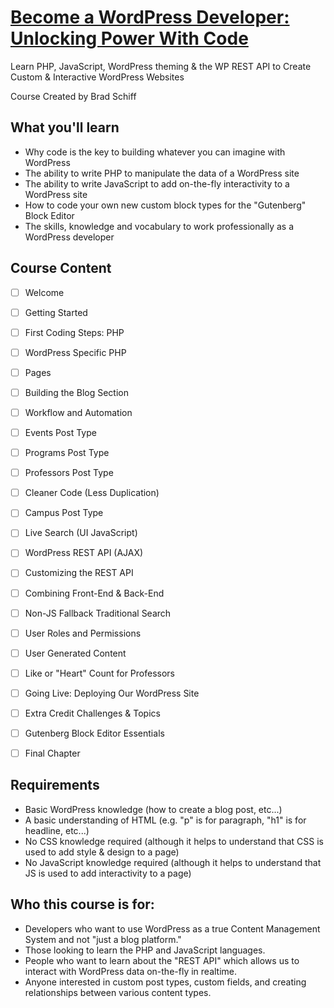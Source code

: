 # [Become a WordPress Developer: Unlocking Power With Code](https://www.udemy.com/course/become-a-wordpress-developer-php-javascript/)


Learn PHP, JavaScript, WordPress theming & the WP REST API to Create Custom & Interactive WordPress Websites

Course Created by Brad Schiff


## What you'll learn

- Why code is the key to building whatever you can imagine with WordPress
- The ability to write PHP to manipulate the data of a WordPress site
- The ability to write JavaScript to add on-the-fly interactivity to a WordPress site
- How to code your own new custom block types for the "Gutenberg" Block Editor
- The skills, knowledge and vocabulary to work professionally as a WordPress developer



## Course Content

- [ ] Welcome
- [ ] Getting Started
- [ ] First Coding Steps: PHP
- [ ] WordPress Specific PHP
- [ ] Pages
- [ ] Building the Blog Section
- [ ] Workflow and Automation
- [ ] Events Post Type
- [ ] Programs Post Type
- [ ] Professors Post Type
- [ ] Cleaner Code (Less Duplication)
- [ ] Campus Post Type
- [ ] Live Search (UI JavaScript)
- [ ] WordPress REST API (AJAX)
- [ ] Customizing the REST API
- [ ] Combining Front-End & Back-End
- [ ] Non-JS Fallback Traditional Search
- [ ] User Roles and Permissions
- [ ] User Generated Content
- [ ] Like or "Heart" Count for Professors
- [ ] Going Live: Deploying Our WordPress Site
- [ ] Extra Credit Challenges & Topics
- [ ] Gutenberg Block Editor Essentials
- [ ] Final Chapter


## Requirements

- Basic WordPress knowledge (how to create a blog post, etc...)
- A basic understanding of HTML (e.g. "p" is for paragraph, "h1" is for headline, etc...)
- No CSS knowledge required (although it helps to understand that CSS is used to add style & design to a page)
- No JavaScript knowledge required (although it helps to understand that JS is used to add interactivity to a page)


## Who this course is for:

- Developers who want to use WordPress as a true Content Management System and not "just a blog platform."
- Those looking to learn the PHP and JavaScript languages.
- People who want to learn about the "REST API" which allows us to interact with WordPress data on-the-fly in realtime.
- Anyone interested in custom post types, custom fields, and creating relationships between various content types.

